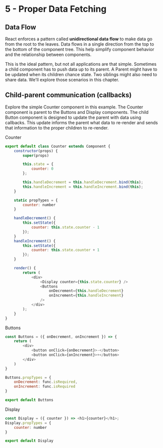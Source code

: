 # 5 - Proper Data Fetching

## Data Flow

React enforces a pattern called **unidirectional data flow** to make data go from the root to the leaves.  Data flows in a single direction from the top to the bottom of the component tree.  This help simplify component behavior and the relationship between components.

This is the ideal pattern, but not all applications are that simple.  Sometimes a child component has to push data up to its parent.  A Parent might have to be updated when its children chance state.  Two siblings might also need to share data.  We'll explore those scenarios in this chapter.  

## Child-parent communication (callbacks)

Explore the simple Counter component in this example.  The Counter component is parent to the Buttons and Display components.  The child Button component is designed to update the parent with data using callbacks.  This update informs the parent what data to re-render and sends that information to the proper children to re-render.  

Counter 

```javascript
export default class Counter extends Component {
    constructor(props) {
        super(props)

        this.state = {
            counter: 0
        };

        this.handleDecrement = this.handleDecrement.bind(this);
        this.handleIncrement = this.handleIncrement.bind(this);
    }

    static propTypes = {
        counter: number
    }

    handleDecrement() {
        this.setState({
            counter: this.state.counter - 1
        });
    }
    handleIncrement() {
        this.setState({
            counter: this.state.counter + 1
        });
    }

    render() {
        return (
            <div>
                <Display counter={this.state.counter} />
                <Buttons
                    onDecrement={this.handleDecrement}
                    onIncrement={this.handleIncrement}
                />
            </div>
        );
    }
}
```

Buttons

```javascript
const Buttons = ({ onDecrement, onIncrement }) => {
    return (
        <div>
            <button onClick={onDecrement}>-</button>
            <button onClick={onIncrement}>+</button>
        </div>
    )
}

Buttons.propTypes = {
    onDecrement: func.isRequired,
    onIncrement: func.isRequired
}

export default Buttons
```

Display

```javascript
const Display = ({ counter }) => <h1>{counter}</h1>;
Display.propTypes = {
    counter: number
}

export default Display
```
